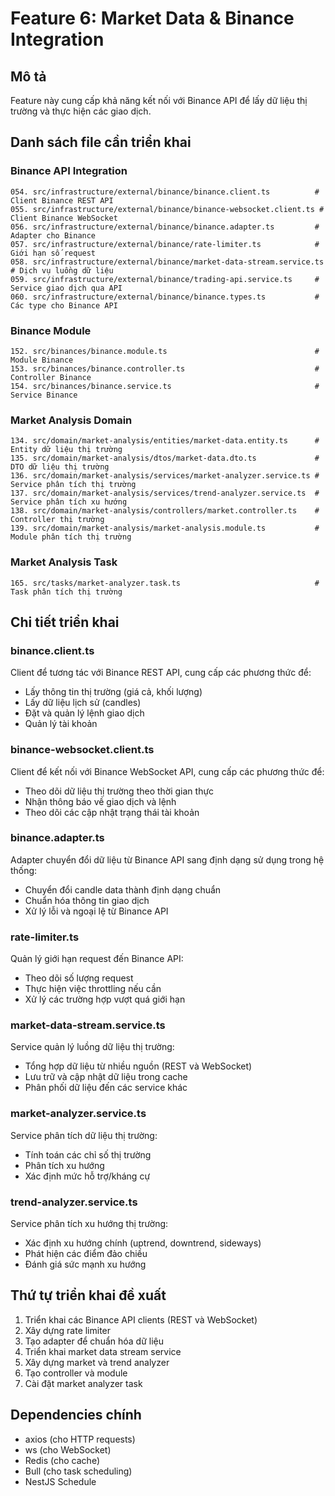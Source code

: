 # Feature 6: Market Data & Binance Integration

## Mô tả
Feature này cung cấp khả năng kết nối với Binance API để lấy dữ liệu thị trường và thực hiện các giao dịch.

## Danh sách file cần triển khai

### Binance API Integration
```
054. src/infrastructure/external/binance/binance.client.ts          # Client Binance REST API
055. src/infrastructure/external/binance/binance-websocket.client.ts # Client Binance WebSocket
056. src/infrastructure/external/binance/binance.adapter.ts         # Adapter cho Binance
057. src/infrastructure/external/binance/rate-limiter.ts            # Giới hạn số request
058. src/infrastructure/external/binance/market-data-stream.service.ts # Dịch vụ luồng dữ liệu
059. src/infrastructure/external/binance/trading-api.service.ts     # Service giao dịch qua API
060. src/infrastructure/external/binance/binance.types.ts           # Các type cho Binance API
```

### Binance Module
```
152. src/binances/binance.module.ts                                 # Module Binance
153. src/binances/binance.controller.ts                             # Controller Binance
154. src/binances/binance.service.ts                                # Service Binance
```

### Market Analysis Domain
```
134. src/domain/market-analysis/entities/market-data.entity.ts      # Entity dữ liệu thị trường
135. src/domain/market-analysis/dtos/market-data.dto.ts             # DTO dữ liệu thị trường
136. src/domain/market-analysis/services/market-analyzer.service.ts # Service phân tích thị trường
137. src/domain/market-analysis/services/trend-analyzer.service.ts  # Service phân tích xu hướng
138. src/domain/market-analysis/controllers/market.controller.ts    # Controller thị trường
139. src/domain/market-analysis/market-analysis.module.ts           # Module phân tích thị trường
```

### Market Analysis Task
```
165. src/tasks/market-analyzer.task.ts                              # Task phân tích thị trường
```

## Chi tiết triển khai

### binance.client.ts
Client để tương tác với Binance REST API, cung cấp các phương thức để:
- Lấy thông tin thị trường (giá cả, khối lượng)
- Lấy dữ liệu lịch sử (candles)
- Đặt và quản lý lệnh giao dịch
- Quản lý tài khoản

### binance-websocket.client.ts
Client để kết nối với Binance WebSocket API, cung cấp các phương thức để:
- Theo dõi dữ liệu thị trường theo thời gian thực
- Nhận thông báo về giao dịch và lệnh
- Theo dõi các cập nhật trạng thái tài khoản

### binance.adapter.ts
Adapter chuyển đổi dữ liệu từ Binance API sang định dạng sử dụng trong hệ thống:
- Chuyển đổi candle data thành định dạng chuẩn
- Chuẩn hóa thông tin giao dịch
- Xử lý lỗi và ngoại lệ từ Binance API

### rate-limiter.ts
Quản lý giới hạn request đến Binance API:
- Theo dõi số lượng request
- Thực hiện việc throttling nếu cần
- Xử lý các trường hợp vượt quá giới hạn

### market-data-stream.service.ts
Service quản lý luồng dữ liệu thị trường:
- Tổng hợp dữ liệu từ nhiều nguồn (REST và WebSocket)
- Lưu trữ và cập nhật dữ liệu trong cache
- Phân phối dữ liệu đến các service khác

### market-analyzer.service.ts
Service phân tích dữ liệu thị trường:
- Tính toán các chỉ số thị trường
- Phân tích xu hướng
- Xác định mức hỗ trợ/kháng cự

### trend-analyzer.service.ts
Service phân tích xu hướng thị trường:
- Xác định xu hướng chính (uptrend, downtrend, sideways)
- Phát hiện các điểm đảo chiều
- Đánh giá sức mạnh xu hướng

## Thứ tự triển khai đề xuất

1. Triển khai các Binance API clients (REST và WebSocket)
2. Xây dựng rate limiter
3. Tạo adapter để chuẩn hóa dữ liệu
4. Triển khai market data stream service
5. Xây dựng market và trend analyzer
6. Tạo controller và module
7. Cài đặt market analyzer task

## Dependencies chính

- axios (cho HTTP requests)
- ws (cho WebSocket)
- Redis (cho cache)
- Bull (cho task scheduling)
- NestJS Schedule